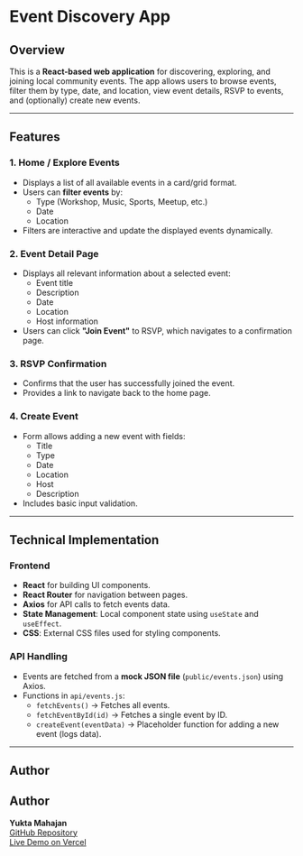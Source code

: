 # Event Discovery App

## Overview
This is a **React-based web application** for discovering, exploring, and joining local community events. The app allows users to browse events, filter them by type, date, and location, view event details, RSVP to events, and (optionally) create new events.

---

## Features

### 1. Home / Explore Events
- Displays a list of all available events in a card/grid format.
- Users can **filter events** by:
  - Type (Workshop, Music, Sports, Meetup, etc.)
  - Date
  - Location
- Filters are interactive and update the displayed events dynamically.

### 2. Event Detail Page
- Displays all relevant information about a selected event:
  - Event title
  - Description
  - Date
  - Location
  - Host information
- Users can click **"Join Event"** to RSVP, which navigates to a confirmation page.

### 3. RSVP Confirmation
- Confirms that the user has successfully joined the event.
- Provides a link to navigate back to the home page.

### 4. Create Event
- Form allows adding a new event with fields:
  - Title
  - Type
  - Date
  - Location
  - Host
  - Description
- Includes basic input validation.

---

## Technical Implementation

### Frontend
- **React** for building UI components.
- **React Router** for navigation between pages.
- **Axios** for API calls to fetch events data.
- **State Management**: Local component state using `useState` and `useEffect`.
- **CSS**: External CSS files used for styling components.

### API Handling
- Events are fetched from a **mock JSON file** (`public/events.json`) using Axios.
- Functions in `api/events.js`:
  - `fetchEvents()` → Fetches all events.
  - `fetchEventById(id)` → Fetches a single event by ID.
  - `createEvent(eventData)` → Placeholder function for adding a new event (logs data).

---

## Author
## Author
**Yukta Mahajan**  
[GitHub Repository](https://github.com/Yuktamahajan1999/Event_discovery)  
[Live Demo on Vercel]([https://event-discovery.vercel.app](https://event-discovery-henna.vercel.app/))


